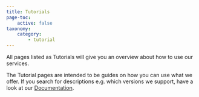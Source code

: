 ```yaml
---
title: Tutorials
page-toc:
    active: false
taxonomy:
    category:
        - tutorial
---
```


All pages listed as Tutorials will give you an overview about how to use our services.

The Tutorial pages are intended to be guides on how you can use what we offer. If you search for descriptions e.g. which versions we support, have a look at our [Documentation](../02.Documentation/docs.de.md).